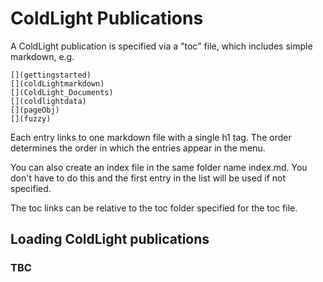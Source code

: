 # ColdLight Publications

A ColdLight publication is specified via a "toc" file, which includes simple markdown, e.g.

```
[](gettingstarted)
[](coldLightmarkdown)
[](ColdLight_Documents)
[](coldlightdata)
[](pageObj)
[](fuzzy)
```

Each entry links to one markdown file with a single h1 tag. The order determines the order in which the entries appear in the menu.

You can also create an index file in the same folder name index.md. You don't have to do this and the first entry in the list will be used if not specified.

The toc links can be relative to the toc folder specified for the toc file.

## Loading ColdLight publications

### TBC

